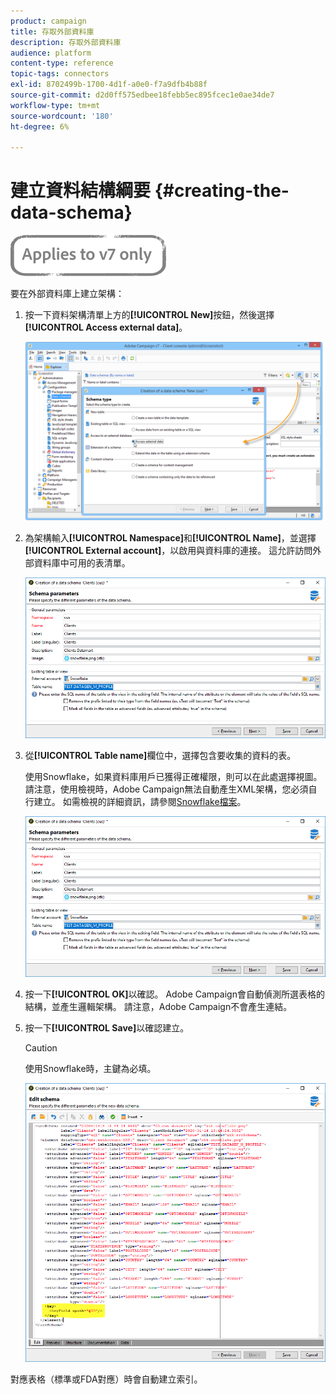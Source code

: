 ```yaml
---
product: campaign
title: 存取外部資料庫
description: 存取外部資料庫
audience: platform
content-type: reference
topic-tags: connectors
exl-id: 8702499b-1700-4d1f-a0e0-f7a9dfb4b88f
source-git-commit: d2d0ff575edbee18febb5ec895fcec1e0ae34de7
workflow-type: tm+mt
source-wordcount: '180'
ht-degree: 6%

---
```


# 建立資料結構綱要 {#creating-the-data-schema}

![](../../assets/v7-only.svg)

要在外部資料庫上建立架構：

1. 按一下資料架構清單上方的&#x200B;**[!UICONTROL New]**&#x200B;按鈕，然後選擇&#x200B;**[!UICONTROL Access external data]**。

   ![](assets/wf_new_schema_fda.png)

1. 為架構輸入&#x200B;**[!UICONTROL Namespace]**&#x200B;和&#x200B;**[!UICONTROL Name]**，並選擇&#x200B;**[!UICONTROL External account]**，以啟用與資料庫的連接。 這允許訪問外部資料庫中可用的表清單。

   ![](assets/wf_new_schema_select_table_fda.png)

1. 從&#x200B;**[!UICONTROL Table name]**&#x200B;欄位中，選擇包含要收集的資料的表。

   使用Snowflake，如果資料庫用戶已獲得正確權限，則可以在此處選擇視圖。 請注意，使用檢視時，Adobe Campaign無法自動產生XML架構，您必須自行建立。 如需檢視的詳細資訊，請參閱[Snowflake檔案](https://docs.snowflake.com/en/user-guide/views-introduction.html)。

   ![](assets/wf_new_schema_select_table_fda.png)

1. 按一下&#x200B;**[!UICONTROL OK]**&#x200B;以確認。 Adobe Campaign會自動偵測所選表格的結構，並產生邏輯架構。 請注意，Adobe Campaign不會產生連結。

1. 按一下&#x200B;**[!UICONTROL Save]**&#x200B;以確認建立。

   >[!CAUTION]
   >
   >使用Snowflake時，主鍵為必填。

   ![](assets/wf_new_schema_generate_fda.png)

對應表格（標準或FDA對應）時會自動建立索引。

